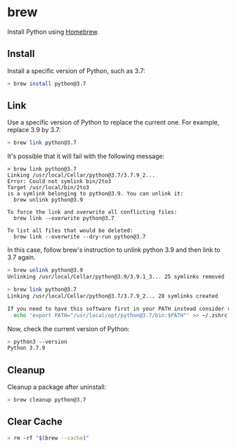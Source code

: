 # brew

Install Python using [Homebrew](https://brew.sh/).

## Install

Install a specific version of Python, such as 3.7:

```sh
> brew install python@3.7
```

## Link

Use a specific version of Python to replace the current one. For example, replace 3.9 by 3.7:

```sh
> brew link python@3.7
```

It's possible that it will fail with the following message:

```
> brew link python@3.7
Linking /usr/local/Cellar/python@3.7/3.7.9_2...
Error: Could not symlink bin/2to3
Target /usr/local/bin/2to3
is a symlink belonging to python@3.9. You can unlink it:
  brew unlink python@3.9

To force the link and overwrite all conflicting files:
  brew link --overwrite python@3.7

To list all files that would be deleted:
  brew link --overwrite --dry-run python@3.7
```

In this case, follow brew's instruction to unlink python 3.9 and then link to 3.7 again.

```sh
> brew unlink python@3.9
Unlinking /usr/local/Cellar/python@3.9/3.9.1_3... 25 symlinks removed
```

```sh
> brew link python@3.7
Linking /usr/local/Cellar/python@3.7/3.7.9_2... 28 symlinks created

If you need to have this software first in your PATH instead consider running:
  echo 'export PATH="/usr/local/opt/python@3.7/bin:$PATH"' >> ~/.zshrc
```

Now, check the current version of Python:

```sh
> python3 --version
Python 3.7.9
```

## Cleanup

Cleanup a package after uninstall:

```sh
> brew cleanup python@3.7
```

## Clear Cache

```sh
> rm -rf "$(brew --cache)"
```
